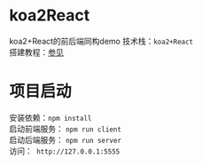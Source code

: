 # koa2React 
koa2+React的前后端同构demo 
技术栈：`koa2+React`  
搭建教程：[参见](http://wioo.tk/front/2017/11/27/ReactIsomorphism.html)  

# 项目启动  
安装依赖：`npm install`  
启动前端服务： `npm run client`  
启动后端服务： `npm run server`  
访问：` http://127.0.0.1:5555`  
 



